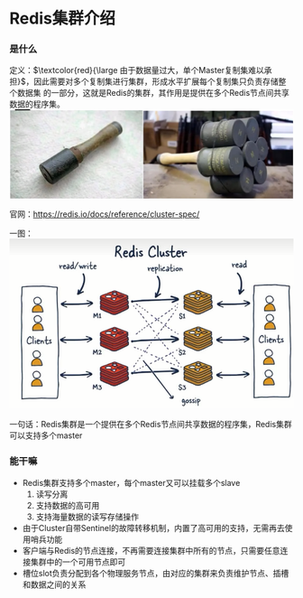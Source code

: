 # Redis集群介绍

### 是什么

定义：$\textcolor{red}{\large 由于数据量过大，单个Master复制集难以承担}$，因此需要对多个复制集进行集群，形成水平扩展每个复制集只负责存储整个数据集
的一部分，这就是Redis的集群，其作用是提供在多个Redis节点间共享数据的程序集。![](images/1.jpg)

官网：https://redis.io/docs/reference/cluster-spec/

一图：![](images/2.jpg)

一句话：Redis集群是一个提供在多个Redis节点间共享数据的程序集，Redis集群可以支持多个master

### 能干嘛

- Redis集群支持多个master，每个master又可以挂载多个slave
  1. 读写分离
  2. 支持数据的高可用
  3. 支持海量数据的读写存储操作
- 由于Cluster自带Sentinel的故障转移机制，内置了高可用的支持，无需再去使用哨兵功能
- 客户端与Redis的节点连接，不再需要连接集群中所有的节点，只需要任意连接集群中的一个可用节点即可
- 槽位slot负责分配到各个物理服务节点，由对应的集群来负责维护节点、插槽和数据之间的关系

